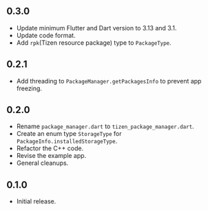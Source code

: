 ## 0.3.0

* Update minimum Flutter and Dart version to 3.13 and 3.1.
* Update code format.
* Add `rpk`(Tizen resource package) type to `PackageType`.

## 0.2.1

* Add threading to `PackageManager.getPackagesInfo` to prevent app freezing.

## 0.2.0

* Rename `package_manager.dart` to `tizen_package_manager.dart`.
* Create an enum type `StorageType` for `PackageInfo.installedStorageType`.
* Refactor the C++ code.
* Revise the example app.
* General cleanups.

## 0.1.0

* Initial release.
